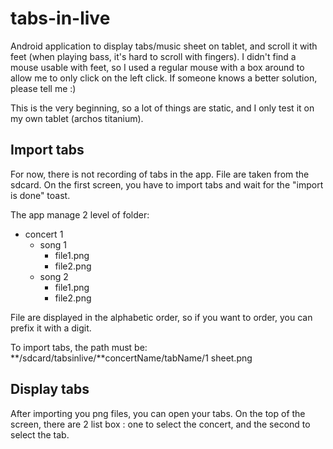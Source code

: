 tabs-in-live
============

Android application to display tabs/music sheet on tablet, and scroll it with feet (when playing bass, it's hard to scroll with fingers).
I didn't find a mouse usable with feet, so I used a regular mouse with a box around to allow me to only click on the left click. If someone knows a better solution, please tell me :)


This is the very beginning, so a lot of things are static, and I only test it on my own tablet (archos titanium).

Import tabs
-----------

For now, there is not recording of tabs in the app. File are taken from the sdcard.
On the first screen, you have to import tabs and wait for the "import is done" toast.

The app manage 2 level of folder:
* concert 1
	* song 1
		* file1.png
		* file2.png
	* song 2
		* file1.png
		* file2.png

File are displayed in the alphabetic order, so if you want to order, you can prefix it with a digit.

To import tabs, the path must be: **/sdcard/tabsinlive/**concertName/tabName/1 sheet.png

Display tabs
------------

After importing you png files, you can open your tabs. On the top of the screen, there are 2 list box : one to select the concert, and the second to select the tab.